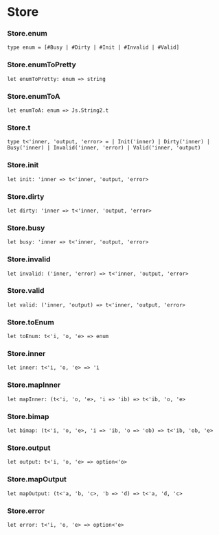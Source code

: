 # Store




### Store.enum
  
`type enum = [#Busy | #Dirty | #Init | #Invalid | #Valid]`  


### Store.enumToPretty
  
`let enumToPretty: enum => string`  


### Store.enumToA
  
`let enumToA: enum => Js.String2.t`  


### Store.t
  
`type t<'inner, 'output, 'error> =
  | Init('inner)
  | Dirty('inner)
  | Busy('inner)
  | Invalid('inner, 'error)
  | Valid('inner, 'output)`  


### Store.init
  
`let init: 'inner => t<'inner, 'output, 'error>`  


### Store.dirty
  
`let dirty: 'inner => t<'inner, 'output, 'error>`  


### Store.busy
  
`let busy: 'inner => t<'inner, 'output, 'error>`  


### Store.invalid
  
`let invalid: ('inner, 'error) => t<'inner, 'output, 'error>`  


### Store.valid
  
`let valid: ('inner, 'output) => t<'inner, 'output, 'error>`  


### Store.toEnum
  
`let toEnum: t<'i, 'o, 'e> => enum`  


### Store.inner
  
`let inner: t<'i, 'o, 'e> => 'i`  


### Store.mapInner
  
`let mapInner: (t<'i, 'o, 'e>, 'i => 'ib) => t<'ib, 'o, 'e>`  


### Store.bimap
  
`let bimap: (t<'i, 'o, 'e>, 'i => 'ib, 'o => 'ob) => t<'ib, 'ob, 'e>`  


### Store.output
  
`let output: t<'i, 'o, 'e> => option<'o>`  


### Store.mapOutput
  
`let mapOutput: (t<'a, 'b, 'c>, 'b => 'd) => t<'a, 'd, 'c>`  


### Store.error
  
`let error: t<'i, 'o, 'e> => option<'e>`  

